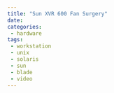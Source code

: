 ```yaml
---
title: "Sun XVR 600 Fan Surgery"
date:
categories:
 - hardware
tags:
 - workstation
 - unix
 - solaris
 - sun
 - blade
 - video
---
```

